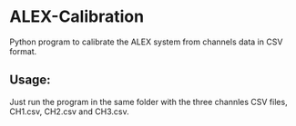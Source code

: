 # ALEX-Calibration
Python program to calibrate the ALEX system from channels data in CSV format.

## Usage:
Just run the program in the same folder with the three channles CSV files, CH1.csv, CH2.csv and CH3.csv.
